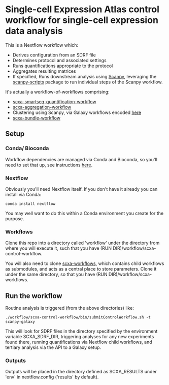 # Single-cell Expression Atlas control workflow for single-cell expression data analysis

This is a Nextflow workflow which:

 * Derives configuration from an SDRF file
 * Determines protocol and associated settings
 * Runs quantifications appropriate to the protocol 
 * Aggregates resulting matrices
 * If specified, Runs downstream analysis using [Scanpy](https://scanpy.readthedocs.io/en/latest/), leveraging the [scanpy-scripts](https://github.com/ebi-gene-expression-group/scanpy-scripts) package to run individual steps of the Scanpy workflow.

It's actually a workflow-of-workflows comprising:

 * [scxa-smartseq-quantification-workflow](https://github.com/ebi-gene-expression-group/scxa-smartseq-quantification-workflow)
 * [scxa-aggregation-workflow](https://github.com/ebi-gene-expression-group/scxa-aggregation-workflow)
 * Clustering using Scanpy, via Galaxy workflows encoded [here](https://github.com/ebi-gene-expression-group/scxa-workflows)
 * [scxa-bundle-workflow](https://github.com/ebi-gene-expression-group/scxa-bundle-workflow)

## Setup

### Conda/ Bioconda

Workflow dependencies are managed via Conda and Bioconda, so you'll need to set that up, see instructions [here](https://bioconda.github.io/#install-conda). 

### Nextflow

Obviously you'll need Nextflow itself. If you don't have it already you can install via Conda:

```
conda install nextflow
```

You may well want to do this within a Conda environment you create for the purpose.

### Workflows

Clone this repo into a directory called 'workflow' under the directory from where you will execute it, such that you have (RUN DIR)/workflow/scxa-control-workflow.

You will also need to clone [scxa-workflows](https://github.com/ebi-gene-expression-group/scxa-workflows), which contains child workflows as submodules, and acts as a central place to store parameters. Clone it under the same directory, so that you have (RUN DIR)/workflow/scxa-workflows. 

## Run the workflow

Routine analysis is triggered (from the above directories) like:

```
./workflow/scxa-control-workflow/bin/submitControlWorkflow.sh -t scanpy-galaxy
```

This will look for SDRF files in the directory specified by the environment variable SCXA_SDRF_DIR, triggering analyses for any new experiments found there, running quantifications via Nextflow child workflows, and tertiary analysis via the API to a Galaxy setup. 

### Outputs

Outputs will be placed in the directory defined as SCXA_RESULTS under 'env' in nextflow.config ('results' by default).
